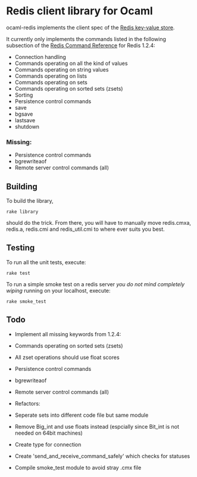 Redis client library for Ocaml
==============================

ocaml-redis implements the client spec of the [Redis key-value store](http://code.google.com/p/redis/).

It currently only implements the commands listed in the following subsection of the [Redis Command Reference](http://code.google.com/p/redis/wiki/CommandReference) for Redis 1.2.4:

 * Connection handling
 * Commands operating on all the kind of values
 * Commands operating on string values
 * Commands operating on lists
 * Commands operating on sets
 * Commands operating on sorted sets (zsets)
 * Sorting
 * Persistence control commands
  * save
  * bgsave
  * lastsave
  * shutdown

### Missing:

 * Persistence control commands
  * bgrewriteaof
 * Remote server control commands (all)

Building
--------

To build the library,

    rake library

should do the trick. From there, you will have to manually move redis.cmxa, redis.a, redis.cmi and redis_util.cmi to where ever suits you best.

Testing
-------

To run all the unit tests, execute:

    rake test

To run a simple smoke test on a redis server *you do not mind completely wiping* running on your localhost, execute:

    rake smoke_test

Todo
----

 * Implement all missing keywords from 1.2.4:
  * Commands operating on sorted sets (zsets)
   * All zset operations should use float scores
  * Persistence control commands
   * bgrewriteaof
  * Remote server control commands (all)

 * Refactors:
  * Seperate sets into different code file but same module
  * Remove Big_int and use floats instead (espcially since Bit_int is not needed on 64bit machines)
  * Create type for connection
  * Create 'send_and_receive_command_safely' which checks for statuses
  * Compile smoke_test module to avoid stray .cmx file
